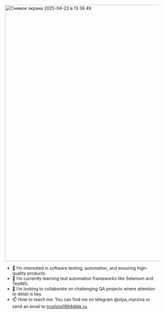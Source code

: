 <img width="842" alt="Снимок экрана 2025-04-22 в 13 39 49" src="https://github.com/user-attachments/assets/bf13c200-cfc2-439f-aa81-0dfd5cef5d9d" />

- 👀 I’m interested in software testing, automation, and ensuring high-quality products.
- 🌱 I’m currently learning test automation frameworks like Selenium and TestNG.
- 💞️  I’m looking to collaborate on challenging QA projects where attention to detail is key.
- 📫 How to reach me: You can find me on telegram @olya_myrzina or send an email to troshina1994@bk.ru.

<!---
Olyamyr/Olyamyr is a ✨ special ✨ repository because its `README.md` (this file) appears on your GitHub profile.
You can click the Preview link to take a look at your changes.
--->
